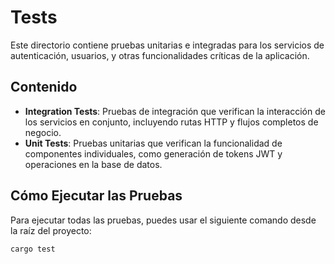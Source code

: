 # Tests

Este directorio contiene pruebas unitarias e integradas para los servicios de autenticación, usuarios, y otras funcionalidades críticas de la aplicación.

## Contenido

- **Integration Tests**: Pruebas de integración que verifican la interacción de los servicios en conjunto, incluyendo rutas HTTP y flujos completos de negocio.
- **Unit Tests**: Pruebas unitarias que verifican la funcionalidad de componentes individuales, como generación de tokens JWT y operaciones en la base de datos.

## Cómo Ejecutar las Pruebas

Para ejecutar todas las pruebas, puedes usar el siguiente comando desde la raíz del proyecto:

```bash
cargo test

